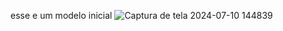 esse e um modelo inicial
![Captura de tela 2024-07-10 144839](https://github.com/caiodansk/to-do-list/assets/124446768/5041f307-5293-4ffb-ad5c-0a79bb91813a)
